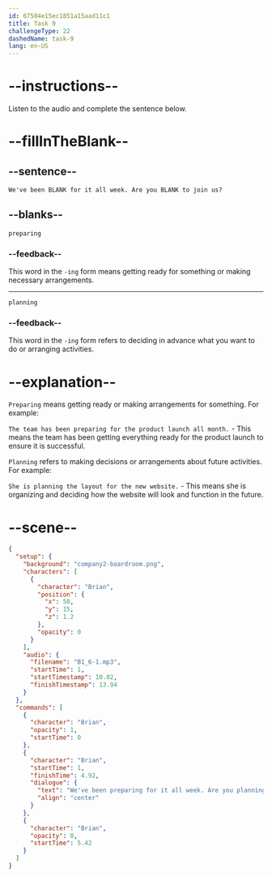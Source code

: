 ```yaml
---
id: 67504e15ec1851a15aad11c1
title: Task 9
challengeType: 22
dashedName: task-9
lang: en-US
---
```


<!-- (Audio) Brian: We've been preparing for it all week. Are you planning to join us? -->

# --instructions--

Listen to the audio and complete the sentence below.

# --fillInTheBlank--

## --sentence--

`We've been BLANK for it all week. Are you BLANK to join us?`

## --blanks--

`preparing`

### --feedback--

This word in the `-ing` form means getting ready for something or making necessary arrangements.

---

`planning`

### --feedback--

This word in the `-ing` form refers to deciding in advance what you want to do or arranging activities.

# --explanation--

`Preparing` means getting ready or making arrangements for something. For example: 

`The team has been preparing for the product launch all month.` - This means the team has been getting everything ready for the product launch to ensure it is successful.

`Planning` refers to making decisions or arrangements about future activities. For example:

`She is planning the layout for the new website.` - This means she is organizing and deciding how the website will look and function in the future.

# --scene--

```json
{
  "setup": {
    "background": "company2-boardroom.png",
    "characters": [
      {
        "character": "Brian",
        "position": {
          "x": 50,
          "y": 15,
          "z": 1.2
        },
        "opacity": 0
      }
    ],
    "audio": {
      "filename": "B1_6-1.mp3",
      "startTime": 1,
      "startTimestamp": 10.02,
      "finishTimestamp": 13.94
    }
  },
  "commands": [
    {
      "character": "Brian",
      "opacity": 1,
      "startTime": 0
    },
    {
      "character": "Brian",
      "startTime": 1,
      "finishTime": 4.92,
      "dialogue": {
        "text": "We've been preparing for it all week. Are you planning to join us?",
        "align": "center"
      }
    },
    {
      "character": "Brian",
      "opacity": 0,
      "startTime": 5.42
    }
  ]
}
```
